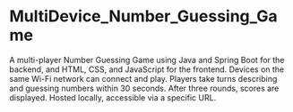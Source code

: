 # MultiDevice_Number_Guessing_Game
A multi-player Number Guessing Game using Java and Spring Boot for the backend, and HTML, CSS, and JavaScript for the frontend. Devices on the same Wi-Fi network can connect and play. Players take turns describing and guessing numbers within 30 seconds. After three rounds, scores are displayed. Hosted locally, accessible via a specific URL.
